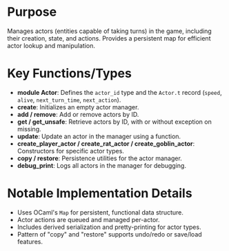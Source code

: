 # Purpose
Manages actors (entities capable of taking turns) in the game, including their creation, state, and actions. Provides a persistent map for efficient actor lookup and manipulation.

# Key Functions/Types
- **module Actor**: Defines the `actor_id` type and the `Actor.t` record (`speed`, `alive`, `next_turn_time`, `next_action`).
- **create**: Initializes an empty actor manager.
- **add / remove**: Add or remove actors by ID.
- **get / get_unsafe**: Retrieve actors by ID, with or without exception on missing.
- **update**: Update an actor in the manager using a function.
- **create_player_actor / create_rat_actor / create_goblin_actor**: Constructors for specific actor types.
- **copy / restore**: Persistence utilities for the actor manager.
- **debug_print**: Logs all actors in the manager for debugging.

# Notable Implementation Details
- Uses OCaml's `Map` for persistent, functional data structure.
- Actor actions are queued and managed per-actor.
- Includes derived serialization and pretty-printing for actor types.
- Pattern of "copy" and "restore" supports undo/redo or save/load features.
